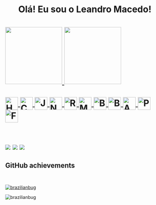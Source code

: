 <h1 align="center"> Olá! Eu sou o Leandro Macedo!<h1>
 <div>
  <a href="https://github.com//BrazilianBug">
  <img height="180em" src="https://github-readme-stats.vercel.app/api?username=brazilianbug&show_icons=true&theme=dark&include_all_commits=true&count_private=true"/>
  <img height="180em" src="https://github-readme-stats.vercel.app/api/top-langs/?username=brazilianbug&layout=compact&langs_count=7&theme=dark"/>
</div>
<div style="display: inline_block"><br>
    <img align="center" alt="HTML5" height="40" width="40" src="https://img.icons8.com/color/100/000000/html-5--v1.png"/>
    <img align="center" alt="CSS3" height="40" width="40" src="https://img.icons8.com/color/100/000000/css3.png"/>
    <img align="center" alt="JavaScript" height="40" width="40" src="https://img.icons8.com/color/100/000000/javascript--v1.png"/>
    <img align="center" alt="Node.JS" height="40" width="40"src="https://img.icons8.com/color/100/000000/nodejs.png"/>
    <img align="center" alt="React" height="40" width="40" src="https://img.icons8.com/office/100/000000/react.png"/>
    <img align="center" alt="MongoDB" height="40" width="40" src="https://img.icons8.com/color/100/000000/mongodb.png"/>
    <img align="center" alt="Bulma" height="40" width="40" src="https://img.stackshare.io/service/5204/bulma-logo.png">
    <img align="center" alt="Bootstrap"height="40" width="40" src="https://img.icons8.com/color/100/000000/bootstrap.png"/>
    <img align="center" alt="AdobeXD" height="40" width="40" src="https://img.icons8.com/color/100/000000/adobe-xd--v2.png"/>
    <img align="center" alt="Photoshop" height="40" width="40" src="https://img.icons8.com/color/100/000000/adobe-photoshop--v2.png"/>
    <img align="center" alt="Figma" height="40" width="40" src="https://img.icons8.com/color/100/000000/figma--v1.png"/>
</div>

  ##
 
<div> 
  <a href="https://instagram.com/leandro_overnight" target="_blank"><img src="https://img.shields.io/badge/-Instagram-%23E4405F?style=for-the-badge&logo=instagram&logoColor=white" target="_blank"></a>
 	<a href="https://www.twitch.tv/brazilianbug" target="_blank"><img src="https://img.shields.io/badge/Twitch-9146FF?style=for-the-badge&logo=twitch&logoColor=white" target="_blank"></a>
  <a href="https://www.linkedin.com/in/le-macedo" target="_blank"><img src="https://img.shields.io/badge/-LinkedIn-%230077B5?style=for-the-badge&logo=linkedin&logoColor=white" target="_blank"></a> 
 
</div>

<h2 align="left">GitHub achievements</h2>
<br>
<p align="left"> <a href="https://github.com/ryo-ma/github-profile-trophy"><img src="https://github-profile-trophy.vercel.app/?username=brazilianbug" alt="brazilianbug" /></a> </p>

<p align="left"> <img src="https://komarev.com/ghpvc/?username=brazilianbug&label=Profile%20views&color=0e75b6&style=flat" alt="brazilianbug" /> </p>
